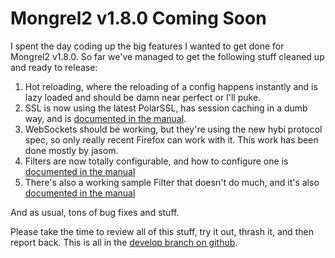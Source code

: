 Mongrel2 v1.8.0 Coming Soon
===========================

I spent the day coding up the big features I wanted to get done for Mongrel2
v1.8.0.  So far we've managed to get the following stuff cleaned
up and ready to release:

1. Hot reloading, where the reloading of a config happens instantly and
is lazy loaded and should be damn near perfect or I'll puke.
2. SSL is now using the latest PolarSSL, has session caching in a dumb
way, and is [documented in the manual](http://mongrel2.org/static/mongrel2-manual.html#x1-410003.11).
3. WebSockets should be working, but they're using the new hybi protocol
spec, so only really recent Firefox can work with it. This work has been done mostly by jasom.
4. Filters are now totally configurable, and how to configure one is
[documented in the manual](http://mongrel2.org/static/mongrel2-manual.html#x1-430003.12)
5. There's also a working sample Filter that doesn't do much, and it's
also [documented in the manual](http://mongrel2.org/static/mongrel2-manual.html#x1-830005.8)

And as usual, tons of bug fixes and stuff.

Please take the time to review all of this stuff, try it out, thrash it,
and then report back.  This is all in the [develop branch on github](https://github.com/zedshaw/mongrel2/tree/develop).


